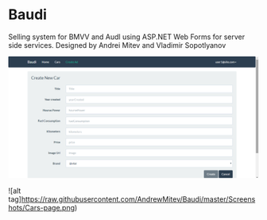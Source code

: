 # Baudi
Selling system for BMVV and Audl using ASP.NET Web Forms for server side services.
Designed by Andrei Mitev and Vladimir Sopotlyanov

![alt tag](https://raw.githubusercontent.com/AndrewMitev/Baudi/master/Screenshots/Create-car-page.png)

![alt tag]https://raw.githubusercontent.com/AndrewMitev/Baudi/master/Screenshots/Cars-page.png)


